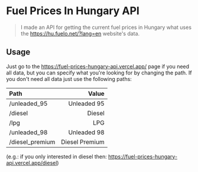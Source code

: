 # Fuel Prices In Hungary API

> I made an API for getting the current fuel prices in Hungary what uses the https://hu.fuelo.net/?lang=en website's data.

## Usage

Just go to the https://fuel-prices-hungary-api.vercel.app/ page if you need all data, but you can specify what you're looking for by changing the path. If you don't need all data just use the following paths:

| Path            | Value          |
| :-------------- | -------------: |
| /unleaded_95    | Unleaded 95    |
| /diesel         | Diesel         |
| /lpg            | LPG            |
| /unleaded_98    | Unleaded 98    |
| /diesel_premium | Diesel Premium |

(e.g.: if you only interested in diesel then: https://fuel-prices-hungary-api.vercel.app/diesel)